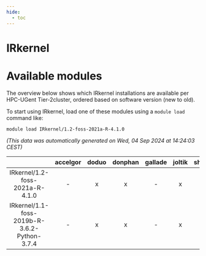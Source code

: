 ```yaml
---
hide:
  - toc
---
```


IRkernel
========

# Available modules


The overview below shows which IRkernel installations are available per HPC-UGent Tier-2cluster, ordered based on software version (new to old).

To start using IRkernel, load one of these modules using a `module load` command like:

```shell
module load IRkernel/1.2-foss-2021a-R-4.1.0
```

*(This data was automatically generated on Wed, 04 Sep 2024 at 14:24:03 CEST)*  

| |accelgor|doduo|donphan|gallade|joltik|shinx|skitty|
| :---: | :---: | :---: | :---: | :---: | :---: | :---: | :---: |
|IRkernel/1.2-foss-2021a-R-4.1.0|-|x|x|-|x|-|x|
|IRkernel/1.1-foss-2019b-R-3.6.2-Python-3.7.4|-|x|x|-|x|-|x|
